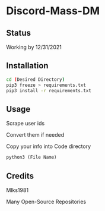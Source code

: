 # Discord-Mass-DM

## Status
Working by 12/31/2021

## Installation

```bash
cd (Desired Directory)
pip3 freeze > requirements.txt
pip3 install -r requirements.txt
```

## Usage

Scrape user ids

Convert them if needed

Copy your info into Code directory

```python
python3 (File Name)
```

## Credits
Mlks1981

Many Open-Source Repositories

